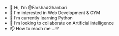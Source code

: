 - 👋 Hi, I’m @FarshadGhanbari
- 👀 I'm interested in Web Development & GYM
- 🌱 I’m currently learning Python
- 💞️ I’m looking to collaborate on Artificial intelligence
- 📫 How to reach me ...!?

<!---
FarshadGhanbari/FarshadGhanbari is a ✨ special ✨ repository because its `README.md` (this file) appears on your GitHub profile.
You can click the Preview link to take a look at your changes.
--->

